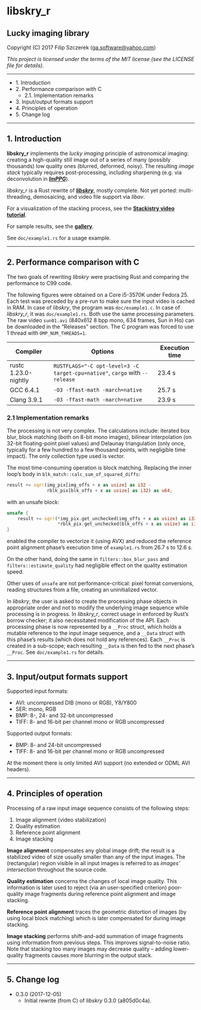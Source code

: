 # **libskry_r**

## Lucky imaging library

Copyright (C) 2017 Filip Szczerek (ga.software@yahoo.com)

*This project is licensed under the terms of the MIT license (see the LICENSE file for details).*

----------------------------------------

- 1\. Introduction
- 2\. Performance comparison with C
  - 2\.1\. Implementation remarks
- 3\. Input/output formats support
- 4\. Principles of operation
- 5\. Change log


----------------------------------------
## 1. Introduction

**libskry_r** implements the *lucky imaging* principle of astronomical imaging: creating a high-quality still image out of a series of many (possibly thousands) low quality ones (blurred, deformed, noisy). The resulting *image stack* typically requires post-processing, including sharpening (e.g. via deconvolution in [***ImPPG***](http://greatattractor.github.io/imppg/)).

*libskry_r* is a Rust rewrite of [***libskry***](https://github.com/GreatAttractor/libskry), mostly complete. Not yet ported: multi-threading, demosaicing, and video file support via *libav*.

For a visualization of the stacking process, see the [**Stackistry video tutorial**](https://www.youtube.com/watch?v=_68kEYBXkLw&list=PLCKkDZ7up_-VRMzGQ0bmmiXL39z78zwdE).

For sample results, see the [**gallery**](https://www.astrobin.com/users/GreatAttractor/collections/131/).

See `doc/example1.rs` for a usage example.


----------------------------------------
## 2. Performance comparison with C

The two goals of rewriting *libskry* were practising Rust and comparing the performance to C99 code.

The following figures were obtained on a Core i5-3570K under Fedora 25. Each test was preceded by a pre-run to make sure the input video is cached in RAM. In case of *libskry*, the program was `doc/example1.c`. In case of *libskry_r*, it was `doc/example1.rs`. Both use the same processing parameters. The raw video `sun01.avi` (840x612 8 bpp mono, 634 frames, Sun in Hα) can be downloaded in the “Releases” section. The C program was forced to use 1 thread with `OMP_NUM_THREADS=1`.


| Compiler             | Options                                                                     | Execution time |
|----------------------|-----------------------------------------------------------------------------|----------------|
| rustc 1.23.0-nightly | `RUSTFLAGS="-C opt-level=3 -C target-cpu=native"`, `cargo` with `--release` | 23.4 s         |
| GCC 6.4.1            | `-O3 -ffast-math -march=native`                                             | 25.7 s         |
| Clang 3.9.1          | `-O3 -ffast-math -march=native`                                             | 23.9 s         |


### 2.1 Implementation remarks

The processing is not very complex. The calculations include: iterated box blur, block matching (both on 8-bit mono images), bilinear interpolation (on 32-bit floating-point pixel values) and Delaunay triangulation (only once, typically for a few hundred to a few thousand points, with negligible time impact). The only collection type used is vector.

The most time-consuming operation is block matching. Replacing the inner loop’s body in `blk_match::calc_sum_of_squared_diffs`:

```Rust
result += sqr!(img_pix[img_offs + x as usize] as i32 -
               rblk_pix[blk_offs + x as usize] as i32) as u64;
```

with an unsafe block:


```Rust
unsafe {
    result += sqr!(*img_pix.get_unchecked(img_offs + x as usize) as i32 -
                   *rblk_pix.get_unchecked(blk_offs + x as usize) as i32) as u64;
}
```

enabled the compiler to vectorize it (using AVX) and reduced the reference point alignment phase’s execution time of `example1.rs` from 26.7 s to 12.6 s.

On the other hand, doing the same in `filters::box_blur_pass` and `filters::estimate_quality` had negligible effect on the quality estimation speed.

Other uses of `unsafe` are not performance-critical: pixel format conversions, reading structures from a file, creating an uninitialized vector.

In *libskry*, the user is asked to create the processing phase objects in appropriate order and not to modify the underlying image sequence while processing is in progress. In *libskry_r*, correct usage in enforced by Rust’s borrow checker; it also necessitated modification of the API. Each processing phase is now represented by a `__Proc` struct, which holds a mutable reference to the input image sequence, and a `__Data` struct with this phase’s results (which does not hold any references). Each `__Proc` is created in a sub-scope; each resulting `__Data` is then fed to the next phase’s `__Proc`. See `doc/example1.rs` for details.


----------------------------------------
## 3. Input/output formats support

Supported input formats:

- AVI: uncompressed DIB (mono or RGB), Y8/Y800
- SER: mono, RGB
- BMP: 8-, 24- and 32-bit uncompressed
- TIFF: 8- and 16-bit per channel mono or RGB uncompressed

Supported output formats:

- BMP: 8- and 24-bit uncompressed
- TIFF: 8- and 16-bit per channel mono or RGB uncompressed

At the moment there is only limited AVI support (no extended or ODML AVI headers).


----------------------------------------
## 4. Principles of operation

Processing of a raw input image sequence consists of the following steps:

1. Image alignment (video stabilization)
2. Quality estimation
3. Reference point alignment
4. Image stacking

**Image alignment** compensates any global image drift; the result is a stabilized video of size usually smaller than any of the input images. The (rectangular) region visible in all input images is referred to as *images’ intersection* throughout the source code.

**Quality estimation** concerns the changes of local image quality. This information is later used to reject (via an user-specified criterion) poor-quality image fragments during reference point alignment and image stacking.

**Reference point alignment** traces the geometric distortion of images (by using local block matching) which is later compensated for during image stacking.

**Image stacking** performs shift-and-add summation of image fragments using information from previous steps. This improves signal-to-noise ratio. Note that stacking too many images may decrease quality – adding lower-quality fragments causes more blurring in the output stack.


----------------------------------------
## 5. Change log

- 0.3.0 (2017-12-05)
  - Initial rewrite (from C) of *libskry* 0.3.0 (a805d0c4a).
